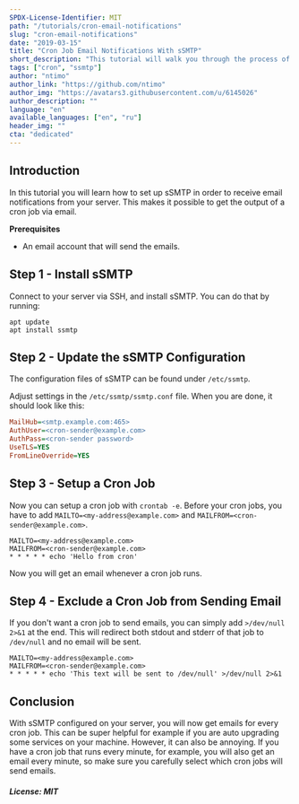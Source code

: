 ```yaml
---
SPDX-License-Identifier: MIT
path: "/tutorials/cron-email-notifications"
slug: "cron-email-notifications"
date: "2019-03-15"
title: "Cron Job Email Notifications With sSMTP"
short_description: "This tutorial will walk you through the process of setting up sSMTP to get cron email notifications."
tags: ["cron", "ssmtp"]
author: "ntimo"
author_link: "https://github.com/ntimo"
author_img: "https://avatars3.githubusercontent.com/u/6145026"
author_description: ""
language: "en"
available_languages: ["en", "ru"]
header_img: ""
cta: "dedicated"
---
```


## Introduction

In this tutorial you will learn how to set up sSMTP in order to receive email notifications from your server.
This makes it possible to get the output of a cron job via email.

**Prerequisites**

* An email account that will send the emails.

## Step 1 - Install sSMTP

Connect to your server via SSH, and install sSMTP.
You can do that by running:

```console
apt update
apt install ssmtp
```

## Step 2 - Update the sSMTP Configuration

The configuration files of sSMTP can be found under `/etc/ssmtp`.

Adjust settings in the `/etc/ssmtp/ssmtp.conf` file.
When you are done, it should look like this:

```ini
MailHub=<smtp.example.com:465>
AuthUser=<cron-sender@example.com>
AuthPass=<cron-sender password>
UseTLS=YES
FromLineOverride=YES
```

## Step 3 - Setup a Cron Job

Now you can setup a cron job with `crontab -e`.
Before your cron jobs, you have to add `MAILTO=<my-address@example.com>` and `MAILFROM=<cron-sender@example.com>`.

```text
MAILTO=<my-address@example.com>
MAILFROM=<cron-sender@example.com>
* * * * * echo 'Hello from cron'
```

Now you will get an email whenever a cron job runs.

## Step 4 - Exclude a Cron Job from Sending Email

If you don't want a cron job to send emails, you can simply add `>/dev/null 2>&1` at the end.
This will redirect both stdout and stderr of that job to `/dev/null` and no email will be sent.

```text
MAILTO=<my-address@example.com>
MAILFROM=<cron-sender@example.com>
* * * * * echo 'This text will be sent to /dev/null' >/dev/null 2>&1
```

## Conclusion

With sSMTP configured on your server, you will now get emails for every cron job.
This can be super helpful for example if you are auto upgrading some services on your machine.
However, it can also be annoying.
If you have a cron job that runs every minute, for example, you will also get an email every minute, so make sure you carefully select which cron jobs will send emails.

##### License: MIT

<!---

Contributors's Certificate of Origin

By making a contribution to this project, I certify that:

(a) The contribution was created in whole or in part by me and I have
    the right to submit it under the license indicated in the file; or

(b) The contribution is based upon previous work that, to the best of my
    knowledge, is covered under an appropriate license and I have the
    right under that license to submit that work with modifications,
    whether created in whole or in part by me, under the same license
    (unless I am permitted to submit under a different license), as
    indicated in the file; or

(c) The contribution was provided directly to me by some other person
    who certified (a), (b) or (c) and I have not modified it.

(d) I understand and agree that this project and the contribution are
    public and that a record of the contribution (including all personal
    information I submit with it, including my sign-off) is maintained
    indefinitely and may be redistributed consistent with this project
    or the license(s) involved.

Signed-off-by: 0mfhniozkb9s4q7e6ap8yvlt@nowitzki.me

-->
